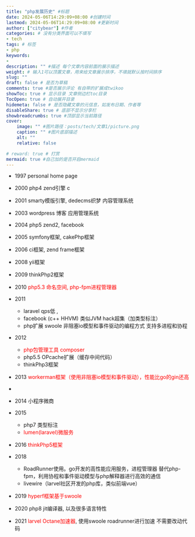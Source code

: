 ```yaml
---
title: "php发展历史" #标题
date: 2024-05-06T14:29:09+08:00 #创建时间
lastmod: 2024-05-06T14:29:09+08:00 #更新时间
author: ["citybear"] #作者
categories: # 没有分类界面可以不填写
- tech
tags: # 标签
- php
keywords: 
- 
description: "" #描述 每个文章内容前面的展示描述
weight: # 输入1可以顶置文章，用来给文章展示排序，不填就默认按时间排序
slug: ""
draft: false # 是否为草稿
comments: true #是否展示评论 有自带的扩展成twikoo
showToc: true # 显示目录 文章侧边栏toc目录
TocOpen: true # 自动展开目录
hidemeta: false # 是否隐藏文章的元信息，如发布日期、作者等
disableShare: true # 底部不显示分享栏
showbreadcrumbs: true #顶部显示当前路径
cover:
    image: "" #图片路径：posts/tech/文章1/picture.png
    caption: "" #图片底部描述
    alt: ""
    relative: false

# reward: true # 打赏
mermaid: true #自己加的是否开启mermaid
---
```


- 1997 personal home page

- 2000 php4 zend引擎 c

- 2001 smarty模版引擎, dedecms织梦 内容管理系统

- 2003 wordpress 博客 应用管理系统

- 2004 php5 zend2, facebook

- 2005 symfony框架,  cakePhp框架

- 2006 ci框架, zend frame框架

- 2008 yii框架

- 2009 thinkPhp2框架

- 2010 <font color="red">php5.3 命名空间,  php-fpm进程管理器</font>

- 2011 
  - laravel qps低 , 
  - facebook (c++ HHVM) 类似JVM hack超集（加类型标注）
  - php扩展 swoole 非阻塞io模型和事件驱动的编程方式 支持多进程和协程

- 2012 
  - <font color="red">php包管理工具 composer</font>
  - php5.5 OPcache扩展（缓存中间代码）
  - thinkPhp3框架

- 2013 <font color="red">workerman框架（使用非阻塞io模型和事件驱动），性能比go的gin还高</font>
- 
- 2014 小程序微商

- 2015 
  - php7 类型标注  
  - <font color="red">lumen(laravel)微服务</font>
  
- 2016 <font color="red">thinkPhp5框架</font>

- 2018 
  - RoadRunner使用。go开发的高性能应用服务，进程管理器 替代php-fpm，利用协程和事件驱动模型与php解释器进行高效的通信
  - livewire（larvel社区开发的php库，类似前端vue）

- 2019 <font color="red">hyperf框架基于swoole</font>

- 2020 php8 jit编译器, 以及很多语言特性

- 2021 <font color="red">larvel Octane加速器</font>, 使用swoole roadrunner进行加速 不需要改动代码